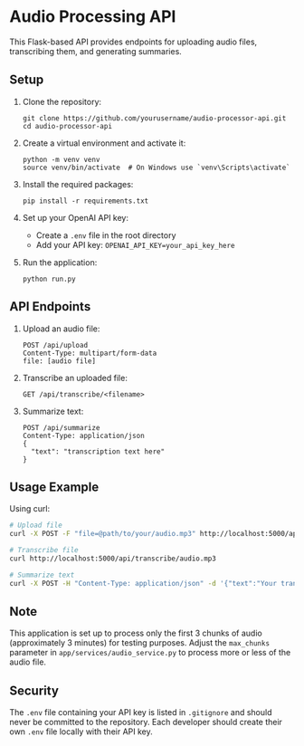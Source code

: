 # Audio Processing API

This Flask-based API provides endpoints for uploading audio files, transcribing them, and generating summaries.

## Setup

1. Clone the repository:

   ```
   git clone https://github.com/yourusername/audio-processor-api.git
   cd audio-processor-api
   ```

2. Create a virtual environment and activate it:

   ```
   python -m venv venv
   source venv/bin/activate  # On Windows use `venv\Scripts\activate`
   ```

3. Install the required packages:

   ```
   pip install -r requirements.txt
   ```

4. Set up your OpenAI API key:

   - Create a `.env` file in the root directory
   - Add your API key: `OPENAI_API_KEY=your_api_key_here`

5. Run the application:
   ```
   python run.py
   ```

## API Endpoints

1. Upload an audio file:

   ```
   POST /api/upload
   Content-Type: multipart/form-data
   file: [audio file]
   ```

2. Transcribe an uploaded file:

   ```
   GET /api/transcribe/<filename>
   ```

3. Summarize text:
   ```
   POST /api/summarize
   Content-Type: application/json
   {
     "text": "transcription text here"
   }
   ```

## Usage Example

Using curl:

```bash
# Upload file
curl -X POST -F "file=@path/to/your/audio.mp3" http://localhost:5000/api/upload

# Transcribe file
curl http://localhost:5000/api/transcribe/audio.mp3

# Summarize text
curl -X POST -H "Content-Type: application/json" -d '{"text":"Your transcription text here"}' http://localhost:5000/api/summarize
```

## Note

This application is set up to process only the first 3 chunks of audio (approximately 3 minutes) for testing purposes. Adjust the `max_chunks` parameter in `app/services/audio_service.py` to process more or less of the audio file.

## Security

The `.env` file containing your API key is listed in `.gitignore` and should never be committed to the repository. Each developer should create their own `.env` file locally with their API key.
